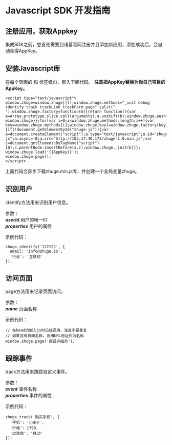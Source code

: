 # Javascript SDK 开发指南

## 注册应用，获取Appkey
集成SDK之前，您首先需要到诸葛官网注册并且添加新应用，添加成功后，会自动获得AppKey。

## 安装Javascript库
在每个页面的<head> 和 </head>标签纸巾，嵌入下面代码。
**注意把AppKey替换为你自己项目的AppKey。**

    <script type="text/javascript">
    window.zhuge=window.zhuge||[];window.zhuge.methods="_init debug identify track trackLink trackForm page".split(" ");window.zhuge.factory=function(b){return function(){var a=Array.prototype.slice.call(arguments);a.unshift(b);window.zhuge.push(a);return window.zhuge}};for(var i=0;i<window.zhuge.methods.length;i++){var key=window.zhuge.methods[i];window.zhuge[key]=window.zhuge.factory(key)};window.zhuge.load=function(b){if(!document.getElementById("zhuge-js")){var a=document.createElement("script");a.type="text/javascript";a.id="zhuge-js";a.async=!0;a.src="http://103.17.40.173/zhuge-1.0.min.js";var c=document.getElementsByTagName("script")[0];c.parentNode.insertBefore(a,c);window.zhuge._init(b)}};
    window.zhuge.load('{{AppKey}}');
    window.zhuge.page();
    </script>

上面代码会异步下载zhuge.min.js库，并创建一个全局变量zhuge。

## 识别用户
identify方法用来识别用户信息。

参数：  
    ***userId*** 用户的唯一ID  
    ***properties*** 用户的属性

示例代码：

    zhuge.identify('122122', {
      email: 'info@zhuge.io',
      '行业': '互联网'
    });

## 访问页面
page方法用来记录页面访问。

参数：  
    ***name*** 页面名称  

示例代码： 

    // 在head的嵌入js时已经调用，注意不要重复
    // 如果没有页面名称，会用URL地址作为名称
    window.zhuge.page('商品详细页');

## 跟踪事件
track方法用来跟踪自定义事件。

参数：  
    ***event*** 事件名称  
    ***properties*** 事件的属性

示例代码：

    zhuge.track('购买手机', {
      '手机': '小米4',
      '价格': 1799,
      '运营商': '移动'
    });


